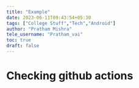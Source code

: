 ```yaml
---
title: "Example"
date: 2023-06-11T09:43:54+05:30
tags: ["College Stuff","Tech","Android"]
author: "Pratham Mishra"
tele_username: "Pratham_vai"
toc: true
draft: false
---
```


# Checking github actions
